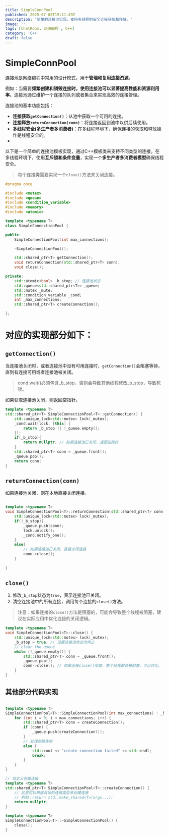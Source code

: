 ```yaml
---
title: SimpleConnPool
published: 2025-07-08T19:11:49Z
description: '简单的连接池实现，支持多线程的安全连接获取和释放。'
image: ''
tags: [ChatRoom, 网络编程 , C++]
category: 'C++'
draft: false
---
```


# SimpleConnPool

连接池是网络编程中常用的设计模式，用于**管理和复用连接资源**。

例如：当需要**频繁创建和销毁连接时，使用连接池可以显著提高性能和资源利用率**。连接池通过维护一个连接的队列或者集合来实现高效的连接管理。

连接池的基本功能包括：
- **连接获取`getConnection()`**：从池中获取一个可用的连接。
- **连接释放`returnConnection(conn)`**：将连接返回到池中以供后续使用。
- **多线程安全(多生产者多消费者)**：在多线程环境下，确保连接的获取和释放操作是线程安全的。
- 

以下是一个简单的连接池模板实现，通过C++模板类来支持不同类型的连接。在多线程环境下，使用**互斥锁和条件变量**，实现一个**多生产者多消费者模型**确保线程安全。
> 每个连接类需要实现一个`close()`方法来关闭连接。

```cpp
#pragma once

#include <mutex>
#include <queue>
#include <condition_variable>
#include <memory>
#include <atomic>

template <typename T>
class SimpleConnectionPool {

public:
	SimpleConnectionPool(int max_connections);

	~SimpleConnectionPool();

	std::shared_ptr<T> getConnection();
	void returnConnection(std::shared_ptr<T> conn);
	void close();

private:
	std::atomic<bool> _b_stop; // 连接池状态
	std::queue<std::shared_ptr<T>> _queue;
	std::mutex _mute;
	std::condition_variable _cond;
	int _max_connections;
	std::shared_ptr<T> createConnection();

};

```

# 对应的实现部分如下：

## `getConnection()`

当连接池关闭时，或者连接池中没有可用连接时，`getConnection()`会阻塞等待，直到有连接可用或者连接池被关闭。
> cond.wait()必须包含_b_stop，否则会导致其他线程修改_b_stop，导致死锁。

如果获取连接池关闭，则返回空指针。

```cpp
template <typename T>
std::shared_ptr<T> SimpleConnectionPool<T>::getConnection() {
	std::unique_lock<std::mutex> lock(_mutex);
	_cond.wait(lock, [this] {
		return _b_stop || !_queue.empty();
	});
	if(_b_stop){
		return nullptr; // 如果连接池已关闭，返回空指针
	}
	std::shared_ptr<T> conn = _queue.front();
    _queue.pop();
    return conn;
}

```

## `returnConnection(conn)`

如果连接池关闭，则在本地直接关闭连接。

```cpp

template <typename T>
void SimpleConnectionPool<T>::returnConnection(std::shared_ptr<T> conn) {
	std::unique_lock<std::mutex> lock(_mutex);
	if(!_b_stop){
		_queue.push(conn);
		lock.unlock();
		_cond.notify_one();
	}
	else{
		// 如果连接池已关闭，直接关闭连接
		conn->close();
	}
	
}
```


## `close()`

1. 修改`_b_stop`状态为`true`，表示连接池已关闭。
2. 清空连接池中的所有连接，调用每个连接的`close()`方法。
> 注意：如果连接的`close()`方法是阻塞的，可能会导致整个线程被阻塞，建议在实际应用中优化连接的关闭逻辑。

```cpp
template <typename T>
void SimpleConnectionPool<T>::close() {
	std::unique_lock<std::mutex> lock(_mutex);
	_b_stop = true; // 设置连接池状态为停止
	// clear the queue
	while (!_queue.empty()) {
		std::shared_ptr<T> conn = _queue.front();
		_queue.pop();
		conn->close(); // 如果连接close()阻塞，整个线程都会被阻塞，可以优化。
	}
}
```

## 其他部分代码实现
```cpp

template <typename T>
SimpleConnectionPool<T>::SimpleConnectionPool(int max_connections) : _b_stop(false), _max_connections(max_connections) {
	for (int i = 0; i < max_connections; i++) {
		std::shared_ptr<T> conn = createConnection();
		if (conn) {
			_queue.push(createConnection());
		}
		// 处理创建失败
		else {
			std::cout << "create connection failed" << std::endl;
			break;
		}
	}
}

// 自定义创建连接
template <typename T>
std::shared_ptr<T> SimpleConnectionPool<T>::createConnection() {
	// 这里可以根据具体的连接类型来创建连接
    // 例如：return std::make_shared<T>(args...);
    return nullptr;
}

template <typename T>
SimpleConnectionPool<T>::~SimpleConnectionPool() {
	close();
}
```


